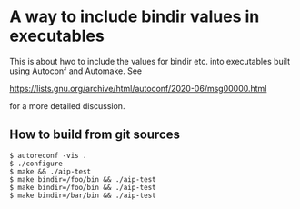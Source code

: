 A way to include bindir values in executables
=============================================

This is about hwo to include the values for bindir etc. into
executables built using Autoconf and Automake. See

  https://lists.gnu.org/archive/html/autoconf/2020-06/msg00000.html

for a more detailed discussion.


How to build from git sources
-----------------------------

    $ autoreconf -vis .
    $ ./configure
    $ make && ./aip-test
    $ make bindir=/foo/bin && ./aip-test
    $ make bindir=/foo/bin && ./aip-test
    $ make bindir=/bar/bin && ./aip-test
